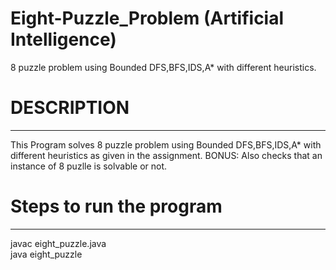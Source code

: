 # Eight-Puzzle_Problem (Artificial Intelligence)
 8 puzzle problem using Bounded DFS,BFS,IDS,A* with different heuristics.
# DESCRIPTION
--------------
This Program solves 8 puzzle problem using Bounded DFS,BFS,IDS,A* with different heuristics as given in the assignment.
BONUS: Also checks that an instance of 8 puzlle is solvable or not.

# Steps to run the program
---------------------------
javac eight_puzzle.java <br />
java eight_puzzle
